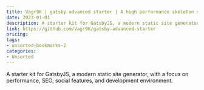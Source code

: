 ```yaml
---
title: Vagr9K | gatsby advanced starter | A high performance skeleton starter for GatsbyJS that focuses on SEO | Social features | development environment.
date: 2023-01-01
description: A starter kit for GatsbyJS, a modern static site generator, with a focus on performance, SEO, social features, and development environment.
link: https://github.com/Vagr9K/gatsby-advanced-starter
pricing: 
tags: 
- unsorted-bookmarks-2 
categories: 
- Unsorted 
---
```


A starter kit for GatsbyJS, a modern static site generator, with a focus on performance, SEO, social features, and development environment.